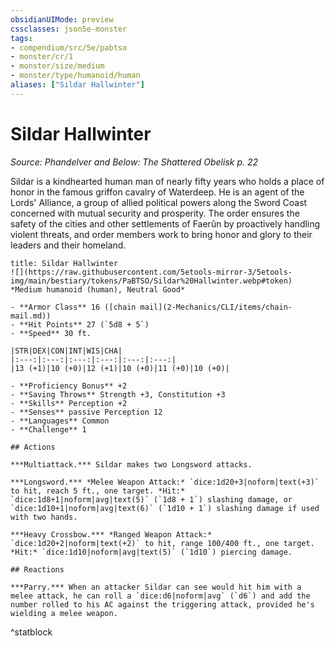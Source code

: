 ```yaml
---
obsidianUIMode: preview
cssclasses: json5e-monster
tags:
- compendium/src/5e/pabtso
- monster/cr/1
- monster/size/medium
- monster/type/humanoid/human
aliases: ["Sildar Hallwinter"]
---
```

# Sildar Hallwinter
*Source: Phandelver and Below: The Shattered Obelisk p. 22*  

Sildar is a kindhearted human man of nearly fifty years who holds a place of honor in the famous griffon cavalry of Waterdeep. He is an agent of the Lords' Alliance, a group of allied political powers along the Sword Coast concerned with mutual security and prosperity. The order ensures the safety of the cities and other settlements of Faerûn by proactively handling violent threats, and order members work to bring honor and glory to their leaders and their homeland.

```ad-statblock
title: Sildar Hallwinter
![](https://raw.githubusercontent.com/5etools-mirror-3/5etools-img/main/bestiary/tokens/PaBTSO/Sildar%20Hallwinter.webp#token)
*Medium humanoid (human), Neutral Good*

- **Armor Class** 16 ([chain mail](2-Mechanics/CLI/items/chain-mail.md))
- **Hit Points** 27 (`5d8 + 5`)
- **Speed** 30 ft.

|STR|DEX|CON|INT|WIS|CHA|
|:---:|:---:|:---:|:---:|:---:|:---:|
|13 (+1)|10 (+0)|12 (+1)|10 (+0)|11 (+0)|10 (+0)|

- **Proficiency Bonus** +2
- **Saving Throws** Strength +3, Constitution +3
- **Skills** Perception +2
- **Senses** passive Perception 12
- **Languages** Common
- **Challenge** 1

## Actions

***Multiattack.*** Sildar makes two Longsword attacks.

***Longsword.*** *Melee Weapon Attack:* `dice:1d20+3|noform|text(+3)` to hit, reach 5 ft., one target. *Hit:* `dice:1d8+1|noform|avg|text(5)` (`1d8 + 1`) slashing damage, or `dice:1d10+1|noform|avg|text(6)` (`1d10 + 1`) slashing damage if used with two hands.

***Heavy Crossbow.*** *Ranged Weapon Attack:* `dice:1d20+2|noform|text(+2)` to hit, range 100/400 ft., one target. *Hit:* `dice:1d10|noform|avg|text(5)` (`1d10`) piercing damage.

## Reactions

***Parry.*** When an attacker Sildar can see would hit him with a melee attack, he can roll a `dice:d6|noform|avg` (`d6`) and add the number rolled to his AC against the triggering attack, provided he's wielding a melee weapon.
```
^statblock